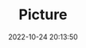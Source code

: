 ---
weight: 1
images:
- /images/edited/145.jpeg
title: Picture
date: 2022-10-24 20:13:50
tags: [luminarneo,work,ilce7m3,person,people,pottedplant]
---